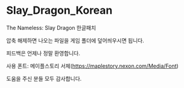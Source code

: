 # Slay_Dragon_Korean
The Nameless: Slay Dragon 한글패치

압축 해제하면 나오는 파일을 게임 폴더에 덮어씌우시면 됩니다.

피드백은 언제나 정말 환영합니다.

사용 폰트: 메이플스토리 서체(https://maplestory.nexon.com/Media/Font)

도움을 주신 분들 모두 감사합니다.
